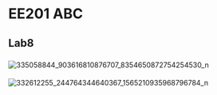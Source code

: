 # EE201 ABC
## Lab8 
###
![335058844_903616810876707_8354650872754254530_n](https://user-images.githubusercontent.com/122072209/224477538-f4ca6e20-84d1-46a6-aed2-32882f9c6291.jpg)
####
![332612255_244764344640367_1565210935968796784_n](https://user-images.githubusercontent.com/122072209/224477569-661a3447-ef63-457f-8f4a-3ca7841374ae.jpg)
